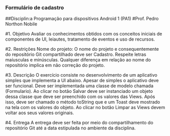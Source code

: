 ### Formulário de cadastro

##Disciplin:a Programação para dispositivos Android 1 (PA1)
#Prof. Pedro Northon Nobile


#1. Objetivo
Avaliar os conhecimentos obtidos com os conceitos iniciais de componentes de UI, leiautes,
tratamento de eventos e uso de recursos.

#2. Restrições
Nome do projeto: O nome do projeto e consequentemente do repositório Git compartilhado
deve ser Cadastro. Respeite letras maíusculas e minúsculas. Qualquer diferença em relação
ao nome do repositório implica em não correção do projeto.

#3. Descrição
O exercício consiste no desenvolvimento de um aplicativo simples que implementa a UI
abaixo. Apesar de simples o aplicativo deve ser funcional. Deve ser implementada uma
classe de modelo chamada (Formulario). Ao clicar no botão Salvar deve ser instanciado um
objeto dessa classe que deve ser preenchido com os valores das Views. Após isso, deve ser
chamado o método toString que e um Toast deve mostrado na tela com os valores do objeto.
Ao clicar no botão Limpar as Views devem voltar aos seus valores originais.

#4. Entrega
A entrega deve ser feita por meio do compartilhamento do repositório Git até a data
estipulada no ambiente da disciplina.
